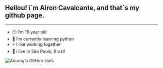 ## Hellou! i´m Airon Cavalcante, and that´s my github page.
----------------------------------------------------------
- 🕛 I’m 16 year old
- 🌱 I’m currently learning python
- ⚡ I like working together
- 📍 i live in São Paulo, Brazil

![Anurag's GitHub stats](https://github-readme-stats.vercel.app/api?Airon32=anuraghazra&show_icons=true&theme=transparent)
